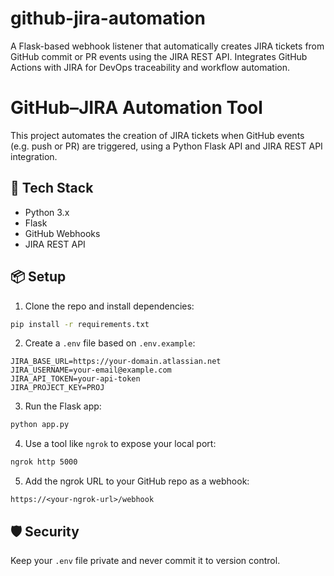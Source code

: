 # github-jira-automation
A Flask-based webhook listener that automatically creates JIRA tickets from GitHub commit or PR events using the JIRA REST API. Integrates GitHub Actions with JIRA for DevOps traceability and workflow automation.

# GitHub–JIRA Automation Tool

This project automates the creation of JIRA tickets when GitHub events (e.g. push or PR) are triggered, using a Python Flask API and JIRA REST API integration.

## 🔧 Tech Stack

- Python 3.x
- Flask
- GitHub Webhooks
- JIRA REST API

## 📦 Setup

1. Clone the repo and install dependencies:
```bash
pip install -r requirements.txt
```

2. Create a `.env` file based on `.env.example`:
```env
JIRA_BASE_URL=https://your-domain.atlassian.net
JIRA_USERNAME=your-email@example.com
JIRA_API_TOKEN=your-api-token
JIRA_PROJECT_KEY=PROJ
```

3. Run the Flask app:
```bash
python app.py
```

4. Use a tool like `ngrok` to expose your local port:
```bash
ngrok http 5000
```

5. Add the ngrok URL to your GitHub repo as a webhook:
```
https://<your-ngrok-url>/webhook
```

## 🛡️ Security

Keep your `.env` file private and never commit it to version control.
